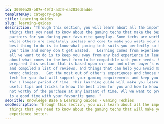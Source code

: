 ```yaml
---
id: 30900a28-b87e-49f3-a334-ea2836d9adde
templateKey: category-page
title: Learning Guides
slug: learning-guides
description: "Through this section, you will learn about all the important
  things that you need to know about the gaming techs that make the best
  partners for you during your favourite gameplay. Some techs are worth buying,
  while others are completely useless and come to make you waste your money. The
  best thing to do is to know what gaming tech suits you perfectly so that both
  your time and money don't get wasted.   Learning comes from experience, and
  all we want to do is to keep you away from any bad experience in learning
  about what comes in the best form to be compatible with your needs. So we have
  prepared this section that is based upon our own and other buyer's experiences
  and compiled a list of reviews, and things that can help you avoid making any
  wrong choices.   Get the most out of other's experiences and choose the best
  tech for you that will support your gaming requirements and keep you satisfied
  for a longer period of time. This learning guide will make you learn some
  useful tips and tricks to know the best item for you and how to know which is
  not worthy of the purchase at any instant of time. All we want to provide you
  is a good time with your favourite game. "
seoTitle: Knowledge Base & Learning Guides - Gaming Techies
seoDescription: Through this section, you will learn about all the important
  things that you need to know about the gaming techs that will make you
  experience better.
---
```

